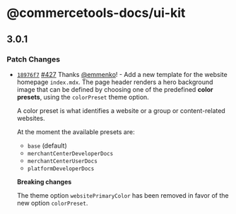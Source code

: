 # @commercetools-docs/ui-kit

## 3.0.1
### Patch Changes



- [`18976f7`](https://github.com/commercetools/commercetools-docs-kit/commit/18976f7344f0d5a219641da75ee996741e2d7ac2) [#427](https://github.com/commercetools/commercetools-docs-kit/pull/427) Thanks [@emmenko](https://github.com/emmenko)! - Add a new template for the website homepage `index.mdx`. The page header renders a hero background image that can be defined by choosing one of the predefined **color presets**, using the `colorPreset` theme option.
  
  A color preset is what identifies a website or a group or content-related websites.
  
  At the moment the available presets are:
  
  - `base` (default)
  - `merchantCenterDeveloperDocs`
  - `merchantCenterUserDocs`
  - `platformDeveloperDocs`
  
  **Breaking changes**
  
  The theme option `websitePrimaryColor` has been removed in favor of the new option `colorPreset`.
